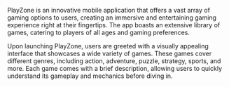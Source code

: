 PlayZone is an innovative mobile application that offers a vast array of gaming options to users, creating an immersive and entertaining gaming experience right at their fingertips. 
The app boasts an extensive library of games, catering to players of all ages and gaming preferences.

Upon launching PlayZone, users are greeted with a visually appealing interface that showcases a wide variety of games. 
These games cover different genres, including action, adventure, puzzle, strategy, sports, and more. Each game comes with a brief description, allowing users to quickly understand its gameplay and mechanics before diving in.

